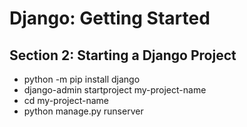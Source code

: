 # Django: Getting Started
## Section 2: Starting a Django Project
* python -m pip install django
* django-admin startproject my-project-name
* cd my-project-name
* python manage.py runserver